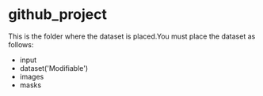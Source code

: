 # github_project
 
This is the folder where the dataset is placed.You must place the dataset as follows:  
- input  
 - dataset('Modifiable')  
  - images  
  - masks  
  
